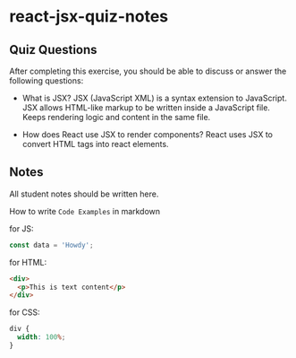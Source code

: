 # react-jsx-quiz-notes

## Quiz Questions

After completing this exercise, you should be able to discuss or answer the following questions:

- What is JSX?
  JSX (JavaScript XML) is a syntax extension to JavaScript.
  JSX allows HTML-like markup to be written inside a JavaScript file.
  Keeps rendering logic and content in the same file.

- How does React use JSX to render components?
  React uses JSX to convert HTML tags into react elements.

## Notes

All student notes should be written here.

How to write `Code Examples` in markdown

for JS:

```javascript
const data = 'Howdy';
```

for HTML:

```html
<div>
  <p>This is text content</p>
</div>
```

for CSS:

```css
div {
  width: 100%;
}
```

